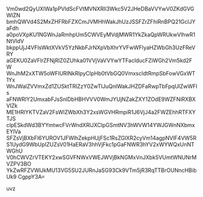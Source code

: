 Vm0wd2QyUXlWa1pPVldScFVtMVNXRll3Wkc5V2JHeDBaVVYwV0ZKdGVGWlZN
bmhQWVd4S2MxZHFRbFZXCmJVMHhWakJhUzJSSFZrZFhiRnBPQ21GclJYaFdh
a0poVXpKU1NGWnJaRmhpUm5CWVEyMVdjMWR1YkZkaQpWRUkwVlhwR1NtVldV
bkppUjJ4VFlsWktXVkV5YzNkbFJrNXpVbXhrYVFwWFIyaHZWbGh3UzFReVRY
aGEKU0ZaVFlrZFNjRlZ0ZUhka01VVjVaVVYwYTFaclducFZiWGh2Vm5kd2FW
WnJhM2xXTW5oWFlURlNkRlpyClpHb0tVbGQ0VmxscldtRmpSbFowVGxWT1Yx
WnJWalZVVmxZd1ZUSktTRlZzY0ZwTlJuQnlWakJHZDFaRwpTbFpqUlZwWFls
aFNWRlY2UmxabFJsSnlDbHBHVVV0WmJYUjNZakZXY1ZOdE9WZFNiRXBXVlZk
ME1HRlYKTVZaV2FsWlZWbXh3Y2xsWGVHRmpiR1J6VjJ4a2FWZEhhRTFXYTJS
clpESkdWd3BYYmtwcFVrWndXRlJXClpGSmtNV3hWVW14YWJGWnNXbmxEYlVa
SFZsVjBXbFl6YUROV1JFWlhZekpHUjFSc1RsZGlXR2cyVm14agpNVlF4VW5R
S1UydG9WbUpIZUZsV01HaERaV3hhVjFkc1pGaFNWR3hYV2xWYWQxUnNTWGhU
V0hCWVZrVTEKY2xwSGVFNWxVWEJWVjBkNGMxVnJXbk5VUmtWNUNrMVZPV3BO
YkZwRFZVWlJkMU13VG5SU2JURnJaSG93Ck9VTm5jR3RqTTBrOUNncHBibUk9
CgppY3A=

uvz
